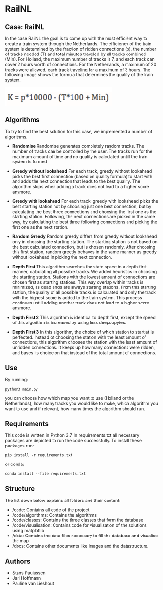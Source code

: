 # RailNL

## Case: RailNL

In the case RailNL the goal is to come up with the most efficiënt way to create a train system through the Netherlands. The efficiency of the train system is determined by the fraction of ridden connections (p), the number of tracks needed (T) and total minutes traveled by all tracks combined (Min). For Holland, the maximum number of tracks is 7, and each track can cover 2 hours worth of connections. For the Netherlands, a maximum of 20 tracks were allowed, each track traveling for a maximum of 3 hours. The following image shows the formula that determines the quality of the train system. 

![K = p * 10.000 - (T * 100 + Min)](https://github.com/stanspaulussen/DieselDrie/blob/main/docs/formula.png)

## Algorithms 

To try to find the best solution for this case, we implemented a number of algorithms. 

* **Randomise** Randomise generates completely random tracks. The number of tracks can be controlled by the user. The tracks run for the maximum amount of time and no quality is calculated untill the train system is formed 

* **Greedy without lookahead** For each track, greedy without lookahead picks the best first connection (based on quality formula) to start with and adds the next connection that leads to the best quality. The algorithm stops when adding a track does not lead to a higher score anymore. 

* **Greedy with lookahead** For each track, greedy with lookahead picks the best starting station not by choosing just one best connection, but by calculating the best three connections and choosing the first one as the starting station. Following, the next connections are picked in the same way, by calculating the best three following connections and picking the first one as the next station. 

* **Random Greedy** Random greedy differs from greedy without lookahead only in choosing the starting station. The starting station is not based on the best calculated connection, but is chosen randomly. After choosing this first station, random greedy behaves in the same manner as greedy without lookahead in picking the next connection. 

* **Depth First** This algorithm searches the state space in a depth first manner, calculating all possible tracks. We added heuristics in choosing the starting station. Stations with the lowest amount of connections are chosen first as starting stations. This way overlap within tracks is minimized, as dead ends are always starting stations. From this starting station, the quality of all possible tracks is calculated and only the track with the highest score is added to the train system. This process continues untill adding another track does not lead to a higher score anymore. 

* **Depth First 2** This algorithm is identical to depth first, except the speed of this algorithm is increased by using less deepcopyies.

* **Depth First 3** In this algorithm, the choice of which station to start at is perfected. Instead of choosing the station with the least amount of connections, this algorithm chooses the station with the least amount of unridden connections. It keeps up how many connections were ridden, and bases its choice on that instead of the total amount of connections. 

## Use

By running:

```
python3 main.py
```

you can choose how which map you want to use (Holland or the Netherlands), how many tracks you would like to make, which algorithm you want to use and if relevant, how many times the algorithm should run. 


## Requirements

This code is written in Python 3.7. In requirements.txt all necessary packages are depicted to run the code successfully. To install these packages run: 

```
pip install -r requirements.txt 
```

or conda: 

```
conda install --file requirements.txt
```

## Structure

The list down below explains all folders and their content: 

* /code: Contains all code of the project
* /code/algorithms: Contains the algorithms
* /code/classes: Contains the three classes that form the database
* /code/visualisation: Contains code for visualisation of the solutions using matplotlib
* /data: Contains the data files necessary to fill the database and visualise the map
* /docs: Contains other documents like images and the datastructure.


## Authors 

* Stans Paulussen
* Jari Hoffmann
* Pauline van Lieshout